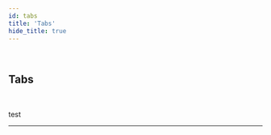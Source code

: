 ```yaml
---
id: tabs
title: 'Tabs'
hide_title: true
---
```


<br />

<div class="columnsTitle">
    <div class="column-left" style={{width: '7%'}}>
        <div class="tabsComponentSVG"></div>
    </div>
    <div class="column-right" style={{width: '93%'}}>
        <h2 style={{color:'#B174E5',margin:'0'}}>Tabs</h2>
    </div>
</div>



<br />

test 


---